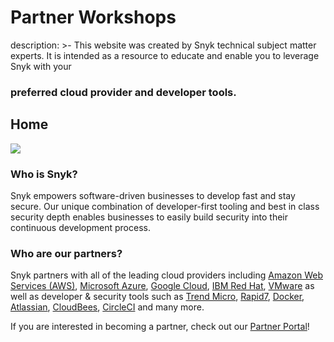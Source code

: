 # Partner Workshops

description: &gt;- This website was created by Snyk technical subject matter experts. It is intended as a resource to educate and enable you to leverage Snyk with your

### preferred cloud provider and developer tools.

## Home

![](https://partner-workshop-assets.s3.us-east-2.amazonaws.com/docs-hp-graphic-.png)

### Who is Snyk?

Snyk empowers software-driven businesses to develop fast and stay secure. Our unique combination of developer-first tooling and best in class security depth enables businesses to easily build security into their continuous development process.

### Who are our partners?

Snyk partners with all of the leading cloud providers including [Amazon Web Services \(AWS\)](https://aws.amazon.com/), [Microsoft Azure](https://azure.microsoft.com/en-us/), [Google Cloud](https://cloud.google.com/gcp), [IBM Red Hat](https://www.redhat.com/en/technologies/cloud-computing/openshift), [VMware](https://www.vmware.com/) as well as developer & security tools such as [Trend Micro](https://www.trendmicro.com/en_us/snyk.html), [Rapid7](https://www.rapid7.com/about/press-releases/rapid7-and-snyk-announce-strategic-partnership/), [Docker](https://www.docker.com/), [Atlassian](https://www.atlassian.com/), [CloudBees](https://www.cloudbees.com/), [CircleCI](https://circleci.com/) and many more.

If you are interested in becoming a partner, check out our [Partner Portal](https://snyk.io/partners/)!

